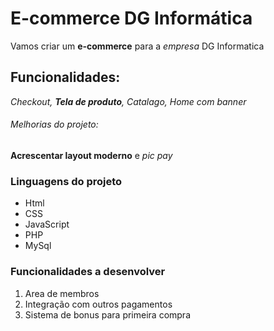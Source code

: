 # E-commerce DG Informática

Vamos criar um **e-commerce** para a *empresa* DG Informatica

## Funcionalidades:

_Checkout, **Tela de produto**, Catalago, Home com banner_

###### Melhorias do projeto:

__Acrescentar layout moderno__ e _pic pay_

### Linguagens do projeto

* Html
* CSS
* JavaScript
* PHP
* MySql

### Funcionalidades a desenvolver

1. Area de membros
2. Integração com outros pagamentos
3. Sistema de bonus para primeira compra
